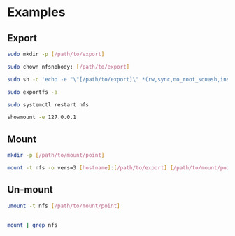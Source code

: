 # Examples

## Export

```sh
sudo mkdir -p [/path/to/export]
```

```sh
sudo chown nfsnobody: [/path/to/export]
```

```sh
sudo sh -c 'echo -e "\"[/path/to/export]\" *(rw,sync,no_root_squash,insecure)" >> /etc/exports.d/[name].exports'
```

```sh
sudo exportfs -a
```

```sh
sudo systemctl restart nfs
```

```sh
showmount -e 127.0.0.1
```

## Mount

```sh
mkdir -p [/path/to/mount/point]
```

```sh
mount -t nfs -o vers=3 [hostname]:[/path/to/export] [/path/to/mount/point]
```

## Un-mount

```sh
umount -t nfs [/path/to/mount/point]
```

##

```sh
mount | grep nfs
```
